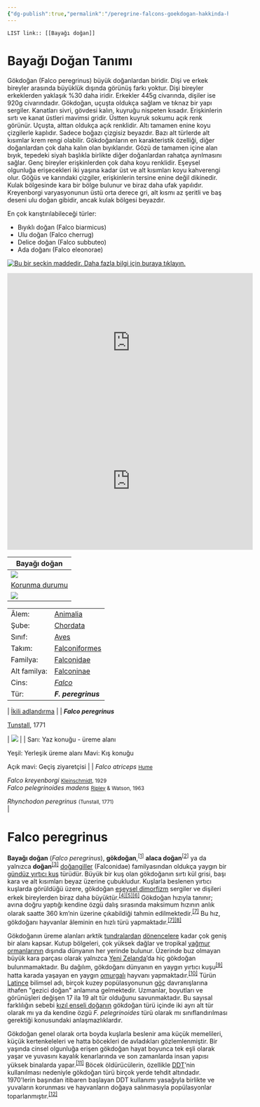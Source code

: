 ```yaml
---
{"dg-publish":true,"permalink":"/peregrine-falcons-goekdogan-hakkinda-hersey/peregrine-falcons-psikoloji-ve-oezellikleri/01-bayagi-dogan/","tags":["gardenEntry"]}
---
```


`LIST link:: [[Bayağı doğan]] `

# Bayağı Doğan Tanımı   

Gökdoğan (Falco peregrinus) büyük doğanlardan biridir. Dişi ve erkek bireyler arasında büyüklük dışında görünüş farkı yoktur. Dişi bireyler erkeklerden yaklaşık %30 daha iridir. Erkekler 445g civarında, dişiler ise 920g civarındadır. Gökdoğan, uçuşta oldukça sağlam ve tıknaz bir yapı sergiler. Kanatları sivri, gövdesi kalın, kuyruğu nispeten kısadır. Erişkinlerin sırtı ve kanat üstleri mavimsi gridir. Üstten kuyruk sokumu açık renk görünür. Uçuşta, alttan oldukça açık renklidir. Altı tamamen enine koyu çizgilerle kaplıdır. Sadece boğazı çizgisiz beyazdır. Bazı alt türlerde alt kısımlar krem rengi olabilir. Gökdoğanların en karakteristik özelliği, diğer doğanlardan çok daha kalın olan bıyıklarıdır. Gözü de tamamen içine alan bıyık, tepedeki siyah başlıkla birlikte diğer doğanlardan rahatça ayrılmasını sağlar. Genç bireyler erişkinlerden çok daha koyu renklidir. Eşeysel olgunluğa erişecekleri iki yaşına kadar üst ve alt kısımları koyu kahverengi olur. Göğüs ve karındaki çizgiler, erişkinlerin tersine enine değil dikinedir. Kulak bölgesinde kara bir bölge bulunur ve biraz daha ufak yapılıdır. Kreyenborgi varyasyonunun üstü orta derece gri, alt kısmı az şeritli ve baş deseni ulu doğan gibidir, ancak kulak bölgesi beyazdır.

En çok karıştırılabileceği türler: 
- Bıyıklı doğan (Falco biarmicus)  
- Ulu doğan (Falco cherrug)  
- Delice doğan (Falco subbuteo)  
- Ada doğanı (Falco eleonorae)  

[![Bu bir seçkin maddedir. Daha fazla bilgi için buraya tıklayın.](https://upload.wikimedia.org/wikipedia/commons/thumb/c/ce/Cscr-featured1.svg/20px-Cscr-featured1.svg.png)](https://tr.wikipedia.org/wiki/Vikipedi:Se%C3%A7kin_maddeler "Bu bir seçkin maddedir. Daha fazla bilgi için buraya tıklayın.")


<iframe width="560" height="315" src="https://www.youtube.com/embed/eSw99MhVyYo?si=TASy7gxzrOqdK1Pq" title="YouTube video player" frameborder="0" allow="accelerometer; autoplay; clipboard-write; encrypted-media; gyroscope; picture-in-picture; web-share" referrerpolicy="strict-origin-when-cross-origin" allowfullscreen></iframe>

<iframe width="560" height="315" src="https://www.youtube.com/embed/5zGCpjpwXEg?si=GfOsOg6w9-lJJm_T" title="YouTube video player" frameborder="0" allow="accelerometer; autoplay; clipboard-write; encrypted-media; gyroscope; picture-in-picture; web-share" referrerpolicy="strict-origin-when-cross-origin" allowfullscreen></iframe>

| Bayağı doğan |
| --- |
| [![](https://upload.wikimedia.org/wikipedia/commons/thumb/2/21/Falco_peregrinus_-_01.jpg/220px-Falco_peregrinus_-_01.jpg)](https://tr.wikipedia.org/wiki/Dosya:Falco_peregrinus_-_01.jpg) |
| [Korunma durumu](https://tr.wikipedia.org/wiki/Korunma_durumu "Korunma durumu") |
| ![](https://upload.wikimedia.org/wikipedia/commons/thumb/a/a7/Status_iucn2.3_LC_tr.svg/220px-Status_iucn2.3_LC_tr.svg.png)  


<table><tbody><tr><td><span>Âlem:</span></td><td><a href="https://tr.wikipedia.org/wiki/Hayvan" title="Hayvan">Animalia</a></td></tr><tr><td><span>Şube:</span></td><td><a href="https://tr.wikipedia.org/wiki/Kordal%C4%B1lar" title="Kordalılar">Chordata</a></td></tr><tr><td><span>Sınıf:</span></td><td><a href="https://tr.wikipedia.org/wiki/Ku%C5%9F" title="Kuş">Aves</a></td></tr><tr><td><span>Takım:</span></td><td><a href="https://tr.wikipedia.org/wiki/Falconiformes" title="Falconiformes">Falconiformes</a></td></tr><tr><td><span>Familya:</span></td><td><a href="https://tr.wikipedia.org/wiki/Falconidae" title="Falconidae">Falconidae</a></td></tr><tr><td><span>Alt familya:</span></td><td><a href="https://tr.wikipedia.org/w/index.php?title=Falconinae&amp;action=edit&amp;redlink=1" title="Falconinae (sayfa mevcut değil)">Falconinae</a></td></tr><tr><td><span>Cins:</span></td><td><a href="https://tr.wikipedia.org/wiki/Falco" title="Falco"><i>Falco</i></a></td></tr><tr><td>Tür:</td><td><i><b>F. peregrinus</b></i></td></tr></tbody></table>

| [İkili adlandırma](https://tr.wikipedia.org/wiki/%C4%B0kili_adland%C4%B1rma "İkili adlandırma") |
| **_Falco peregrinus_**

[Tunstall](https://tr.wikipedia.org/wiki/Marmaduke_Tunstall "Marmaduke Tunstall"), 1771


| [![](https://upload.wikimedia.org/wikipedia/commons/thumb/0/00/PeregrineRangeMap.png/220px-PeregrineRangeMap.png)](https://tr.wikipedia.org/wiki/Dosya:PeregrineRangeMap.png) |
| Sarı: Yaz konuğu - üreme alanı

Yeşil: Yerleşik üreme alanı Mavi: Kış konuğu

Açık mavi: Geçiş ziyaretçisi |
| _Falco atriceps_ <small><a href="https://tr.wikipedia.org/wiki/Allan_Octavian_Hume" title="Allan Octavian Hume">Hume</a></small>

_Falco kreyenborgi_ <small><a href="https://tr.wikipedia.org/wiki/Otto_Kleinschmidt" title="Otto Kleinschmidt">Kleinschmidt</a>, 1929<br></small>_Falco pelegrinoides madens_ <small><a href="https://tr.wikipedia.org/wiki/Sidney_Dillon_Ripley" title="Sidney Dillon Ripley">Ripley</a> &amp; Watson, 1963</small>  

_Rhynchodon peregrinus_ <small>(Tunstall, 1771)</small>  
 |

[](https://tr.wikipedia.org/wiki/Dosya:Peregrine_falcon_(Falco_peregrinus)_in_West_Reno,_Nevada,_USA.webm "Videoyu oynat")[](https://tr.wikipedia.org/wiki/Dosya:Peregrine_falcon_(Falco_peregrinus)_in_West_Reno,_Nevada,_USA.webm)

# Falco peregrinus

**Bayağı doğan** (_Falco peregrinus_), **gökdoğan**,<sup id="cite_ref-1"><a href="https://tr.wikipedia.org/wiki/Baya%C4%9F%C4%B1_do%C4%9Fan#cite_note-1"><span>[</span>1<span>]</span></a></sup> **alaca doğan**<sup id="cite_ref-2"><a href="https://tr.wikipedia.org/wiki/Baya%C4%9F%C4%B1_do%C4%9Fan#cite_note-2"><span>[</span>2<span>]</span></a></sup> ya da yalnızca **doğan**<sup id="cite_ref-3"><a href="https://tr.wikipedia.org/wiki/Baya%C4%9F%C4%B1_do%C4%9Fan#cite_note-3"><span>[</span>3<span>]</span></a></sup> [doğangiller](https://tr.wikipedia.org/wiki/Do%C4%9Fangiller "Doğangiller") (Falconidae) familyasından oldukça yaygın bir [gündüz yırtıcı kuş](https://tr.wikipedia.org/wiki/G%C3%BCnd%C3%BCz_y%C4%B1rt%C4%B1c%C4%B1_ku%C5%9Flar%C4%B1 "Gündüz yırtıcı kuşları") türüdür. Büyük bir kuş olan gökdoğanın sırtı kül grisi, başı kara ve alt kısımları beyaz üzerine çubukludur. Kuşlarla beslenen yırtıcı kuşlarda görüldüğü üzere, gökdoğan [eşeysel dimorfizm](https://tr.wikipedia.org/wiki/Seks%C3%BCel_dimorfizm "Seksüel dimorfizm") sergiler ve dişileri erkek bireylerden biraz daha büyüktür.<sup id="cite_ref-4"><a href="https://tr.wikipedia.org/wiki/Baya%C4%9F%C4%B1_do%C4%9Fan#cite_note-4"><span>[</span>4<span>]</span></a></sup><sup id="cite_ref-White94_5-0"><a href="https://tr.wikipedia.org/wiki/Baya%C4%9F%C4%B1_do%C4%9Fan#cite_note-White94-5"><span>[</span>5<span>]</span></a></sup><sup id="cite_ref-bwp_6-0"><a href="https://tr.wikipedia.org/wiki/Baya%C4%9F%C4%B1_do%C4%9Fan#cite_note-bwp-6"><span>[</span>6<span>]</span></a></sup> Gökdoğan hızıyla tanınır; avına doğru yaptığı kendine özgü dalış sırasında maksimum hızının anlık olarak saatte 360 km’nin üzerine çıkabildiği tahmin edilmektedir.<sup id="cite_ref-Tucker_7-0"><a href="https://tr.wikipedia.org/wiki/Baya%C4%9F%C4%B1_do%C4%9Fan#cite_note-Tucker-7"><span>[</span>7<span>]</span></a></sup> Bu hız, gökdoğanı hayvanlar âleminin en hızlı türü yapmaktadır.<sup id="cite_ref-Tucker_7-1"><a href="https://tr.wikipedia.org/wiki/Baya%C4%9F%C4%B1_do%C4%9Fan#cite_note-Tucker-7"><span>[</span>7<span>]</span></a></sup><sup id="cite_ref-Smithsonian_8-0"><a href="https://tr.wikipedia.org/wiki/Baya%C4%9F%C4%B1_do%C4%9Fan#cite_note-Smithsonian-8"><span>[</span>8<span>]</span></a></sup>

Gökdoğanın üreme alanları arktik [tundralardan](https://tr.wikipedia.org/wiki/Tundra "Tundra") [dönencelere](https://tr.wikipedia.org/wiki/D%C3%B6nence "Dönence") kadar çok geniş bir alanı kapsar. Kutup bölgeleri, çok yüksek dağlar ve tropikal [yağmur ormanlarının](https://tr.wikipedia.org/wiki/Ya%C4%9Fmur_ormanlar%C4%B1 "Yağmur ormanları") dışında dünyanın her yerinde bulunur. Üzerinde buz olmayan büyük kara parçası olarak yalnızca [Yeni Zelanda](https://tr.wikipedia.org/wiki/Yeni_Zelanda "Yeni Zelanda")’da hiç gökdoğan bulunmamaktadır. Bu dağılım, gökdoğanı dünyanın en yaygın yırtıcı kuşu<sup id="cite_ref-9"><a href="https://tr.wikipedia.org/wiki/Baya%C4%9F%C4%B1_do%C4%9Fan#cite_note-9"><span>[</span>9<span>]</span></a></sup> hatta karada yaşayan en yaygın [omurgalı](https://tr.wikipedia.org/wiki/Omurgal%C4%B1lar "Omurgalılar") hayvanı yapmaktadır.<sup id="cite_ref-biokid_10-0"><a href="https://tr.wikipedia.org/wiki/Baya%C4%9F%C4%B1_do%C4%9Fan#cite_note-biokid-10"><span>[</span>10<span>]</span></a></sup> Türün [Latince](https://tr.wikipedia.org/wiki/Latince "Latince") bilimsel adı, birçok kuzey popülasyonunun [göç](https://tr.wikipedia.org/wiki/G%C3%B6%C3%A7men_ku%C5%9Flar "Göçmen kuşlar") davranışlarına ithafen "gezici doğan" anlamına gelmektedir. Uzmanlar, boyutları ve görünüşleri değişen 17 ila 19 alt tür olduğunu savunmaktadır. Bu sayısal farklılığın sebebi [kızıl enseli doğanın](https://tr.wikipedia.org/wiki/K%C4%B1z%C4%B1l_enseli_do%C4%9Fan "Kızıl enseli doğan") gökdoğan türü içinde iki ayrı alt tür olarak mı ya da kendine özgü _F. pelegrinoides_ türü olarak mı sınıflandırılması gerektiği konusundaki anlaşmazlıklardır.

Gökdoğan genel olarak orta boyda kuşlarla beslenir ama küçük memelileri, küçük kertenkeleleri ve hatta böcekleri de avladıkları gözlemlenmiştir. Bir yaşında cinsel olgunluğa erişen gökdoğan hayat boyunca tek eşli olarak yaşar ve yuvasını kayalık kenarlarında ve son zamanlarda insan yapısı yüksek binalarda yapar.<sup id="cite_ref-11"><a href="https://tr.wikipedia.org/wiki/Baya%C4%9F%C4%B1_do%C4%9Fan#cite_note-11"><span>[</span>11<span>]</span></a></sup> Böcek öldürücülerin, özellikle [DDT](https://tr.wikipedia.org/wiki/DDT "DDT")’nin kullanılması nedeniyle gökdoğan türü birçok yerde tehdit altındadır. 1970'lerin başından itibaren başlayan DDT kullanımı yasağıyla birlikte ve yuvaların korunması ve hayvanların doğaya salınmasıyla popülasyonlar toparlanmıştır.<sup id="cite_ref-12"><a href="https://tr.wikipedia.org/wiki/Baya%C4%9F%C4%B1_do%C4%9Fan#cite_note-12"><span>[</span>12<span>]</span></a></sup>